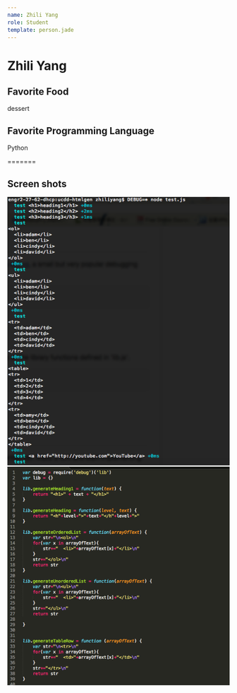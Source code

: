 ```yaml
---
name: Zhili Yang
role: Student
template: person.jade
---
```


Zhili Yang
=======

## Favorite Food

dessert

## Favorite Programming Language

Python

=======
## Screen shots
![screen shot1](screenshot1.png)
![screen shot2](screenshot2.png)


